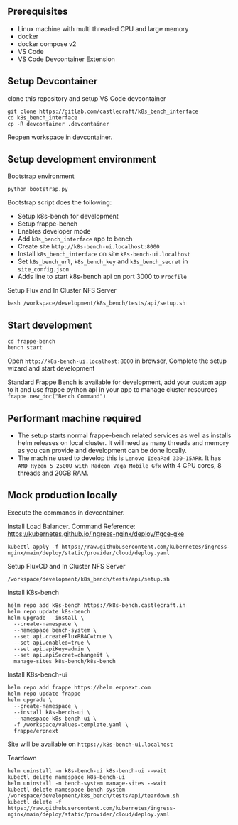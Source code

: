 ## Prerequisites

- Linux machine with multi threaded CPU and large memory
- docker
- docker compose v2
- VS Code
- VS Code Devcontainer Extension

## Setup Devcontainer

clone this repository and setup VS Code devcontainer

```shell
git clone https://gitlab.com/castlecraft/k8s_bench_interface
cd k8s_bench_interface
cp -R devcontainer .devcontainer
```

Reopen workspace in devcontainer.

## Setup development environment

Bootstrap environment

```shell
python bootstrap.py
```

Bootstrap script does the following:

- Setup k8s-bench for development
- Setup frappe-bench
- Enables developer mode
- Add `k8s_bench_interface` app to bench
- Create site `http://k8s-bench-ui.localhost:8000`
- Install `k8s_bench_interface` on site `k8s-bench-ui.localhost`
- Set `k8s_bench_url`, `k8s_bench_key` and `k8s_bench_secret` in `site_config.json`
- Adds line to start k8s-bench api on port 3000 to `Procfile`

Setup Flux and In Cluster NFS Server

```shell
bash /workspace/development/k8s_bench/tests/api/setup.sh
```

## Start development

```shell
cd frappe-bench
bench start
```

Open `http://k8s-bench-ui.localhost:8000` in browser, Complete the setup wizard and start development

Standard Frappe Bench is available for development, add your custom app to it and use frappe python api in your app to manage cluster resources `frappe.new_doc("Bench Command")`

## Performant machine required

- The setup starts normal frappe-bench related services as well as installs helm releases on local cluster. It will need as many threads and memory as you can provide and development can be done locally.
- The machine used to develop this is `Lenovo IdeaPad 330-15ARR`. It has `AMD Ryzen 5 2500U with Radeon Vega Mobile Gfx` with 4 CPU cores, 8 threads and 20GB RAM.

## Mock production locally

Execute the commands in devcontainer.

Install Load Balancer. Command Reference: https://kubernetes.github.io/ingress-nginx/deploy/#gce-gke

```shell
kubectl apply -f https://raw.githubusercontent.com/kubernetes/ingress-nginx/main/deploy/static/provider/cloud/deploy.yaml
```

Setup FluxCD and In Cluster NFS Server

```shell
/workspace/development/k8s_bench/tests/api/setup.sh
```

Install K8s-bench

```shell
helm repo add k8s-bench https://k8s-bench.castlecraft.in
helm repo update k8s-bench
helm upgrade --install \
  --create-namespace \
  --namespace bench-system \
  --set api.createFluxRBAC=true \
  --set api.enabled=true \
  --set api.apiKey=admin \
  --set api.apiSecret=changeit \
  manage-sites k8s-bench/k8s-bench
```

Install K8s-bench-ui

```shell
helm repo add frappe https://helm.erpnext.com
helm repo update frappe
helm upgrade \
  --create-namespace \
  --install k8s-bench-ui \
  --namespace k8s-bench-ui \
  -f /workspace/values-template.yaml \
  frappe/erpnext
```

Site will be available on `https://k8s-bench-ui.localhost`

Teardown

```shell
helm uninstall -n k8s-bench-ui k8s-bench-ui --wait
kubectl delete namespace k8s-bench-ui
helm uninstall -n bench-system manage-sites --wait
kubectl delete namespace bench-system
/workspace/development/k8s_bench/tests/api/teardown.sh
kubectl delete -f https://raw.githubusercontent.com/kubernetes/ingress-nginx/main/deploy/static/provider/cloud/deploy.yaml
```
